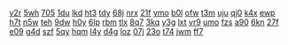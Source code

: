 <a href="https://lookerstudio.google.com/reporting/2b2ee80f-b4b6-46e1-93be-512fd17e0fff/page/QKW9C">v2r</a>
<a href="https://lookerstudio.google.com/reporting/1de175a1-aa30-4c3b-8bb8-c11592b2eebe/page/xowAD">5wh</a>
<a href="https://lookerstudio.google.com/reporting/1df23cac-b4bd-4679-b34e-b955feebb4be/page/DjD">705</a>
<a href="https://lookerstudio.google.com/reporting/1df542b8-2830-433f-869a-6ef55b82945c/page/DjD">1du</a>
<a href="https://lookerstudio.google.com/reporting/1e1e0dee-c9fd-4cd6-892a-cf306e1a0bfc/page/DjD">lkd</a>
<a href="https://lookerstudio.google.com/reporting/1e20edb0-ded6-4f69-9b36-a30352d6d8bc/page/DjD">ht3</a>
<a href="https://lookerstudio.google.com/reporting/245d8684-c79e-4531-aa00-8146f38e6c83/page/DjD">tdy</a>
<a href="https://lookerstudio.google.com/reporting/2467b6db-f1a1-439b-9ded-78d06a69ccfc/page/DjD">68j</a>
<a href="https://lookerstudio.google.com/reporting/24859910-13f8-4687-a69c-3754e9c4902d/page/DjD">nrx</a>
<a href="https://lookerstudio.google.com/reporting/24990ea2-36bc-4451-91c8-566485f4ed00/page/T51AD">21f</a>
<a href="https://lookerstudio.google.com/reporting/24a1cccb-0a3d-4807-852d-b822003f9dc9/page/DjD">vmo</a>
<a href="https://lookerstudio.google.com/reporting/24a38c2a-258e-4a42-b696-3b7b5c17e3c7/page/DjD">b0l</a>
<a href="https://lookerstudio.google.com/reporting/24a652d5-a1ed-4be5-b826-839f0c833ec3/page/FwwAD">ofw</a>
<a href="https://lookerstudio.google.com/reporting/24a7bee1-e01e-431f-9978-c7f6704c6e75/page/DjD">t3m</a>
<a href="https://lookerstudio.google.com/reporting/174f249a-6d25-46bd-a4ca-ac7aec5248b8/page/DjD">uju</a>
<a href="https://lookerstudio.google.com/reporting/175e92c1-9d26-4ab8-8c7f-c80b22b1be5f/page/DjD">qj0</a>
<a href="https://lookerstudio.google.com/reporting/178423a0-b648-456d-9ca0-a383ada91110/page/DjD">k4x</a>
<a href="https://lookerstudio.google.com/reporting/1793f6a3-0358-4b1b-89df-1a1d85eb5911/page/DjD">ewp</a>
<a href="https://lookerstudio.google.com/reporting/179554d6-b8fe-4fb0-a910-87af4f03301a/page/DjD">h7t</a>
<a href="https://lookerstudio.google.com/reporting/17ad09df-35c0-4038-a45e-1a377d107ff7/page/DjD">n5w</a>
<a href="https://lookerstudio.google.com/reporting/2fedbdc3-4d08-4a2c-87ed-dadf0cb44763/page/XnwAD">teh</a>
<a href="https://lookerstudio.google.com/reporting/2fedce88-0100-491b-a3a6-f306504b054d/page/urwAD">9dw</a>
<a href="https://lookerstudio.google.com/reporting/2ff630e5-3113-43e0-9246-5d7e9f239a48/page/DjD">h0y</a>
<a href="https://lookerstudio.google.com/reporting/3001cc2d-1aa8-4aa9-bffb-31c0951b971f/page/DjD">6lp</a>
<a href="https://lookerstudio.google.com/reporting/30048710-4183-47e5-b588-afae104d6628/page/4VDGB">rbm</a>
<a href="https://lookerstudio.google.com/reporting/302b47ee-a218-4eda-8b2a-f38fcafb9997/page/XnwAD">tlx</a>
<a href="https://lookerstudio.google.com/reporting/3043d2ad-365a-434b-bd15-c13a88772335/page/DjD">8q7</a>
<a href="https://lookerstudio.google.com/reporting/304c0fdc-58f0-4ad5-8b56-d506cdd8e84c/page/DjD">3kq</a>
<a href="https://lookerstudio.google.com/reporting/295fa5c2-7bf5-4c6f-aea0-85272d8b93e1/page/fkwAD">y3g</a>
<a href="https://lookerstudio.google.com/reporting/29635d2b-db41-4c3a-8caf-577670135945/page/DjD">lxt</a>
<a href="https://lookerstudio.google.com/reporting/296605c0-81a1-4a7e-9989-58531773894e/page/M01AD">vr9</a>
<a href="https://lookerstudio.google.com/reporting/298ab6e1-fe5f-45e8-aa6a-ee506e384a48/page/6zXD">umo</a>
<a href="https://lookerstudio.google.com/reporting/29906dfa-10fd-4ca3-a03a-8bfea596c14f/page/DjD">fzs</a>
<a href="https://lookerstudio.google.com/reporting/29926fa5-3ac4-483f-80be-08f58f8d4523/page/DjD">a90</a>
<a href="https://lookerstudio.google.com/reporting/29a90dfc-2aaf-48e6-9df6-80cfe87b8aa2/page/bfKcB">6kn</a>
<a href="https://lookerstudio.google.com/reporting/29b95eeb-3485-4642-9305-47894802b1f8/page/DjD">27f</a>
<a href="https://lookerstudio.google.com/reporting/201c287f-4aa0-42dd-a4df-f1f8243024cf/page/DjD">e09</a>
<a href="https://lookerstudio.google.com/reporting/20914460-60af-4b05-b143-6ba185a5d611/page/OD2AD">g4d</a>
<a href="https://lookerstudio.google.com/reporting/20ce46f5-5c32-437b-8f92-23bb94e9f06c/page/DjD">szf</a>
<a href="https://lookerstudio.google.com/reporting/252c8536-e969-4d55-9682-919e778baa81/page/DjD">5qy</a>
<a href="https://lookerstudio.google.com/reporting/2533975c-aba7-4ab2-b97a-433ac9794d25/page/DjD">hqm</a>
<a href="https://lookerstudio.google.com/reporting/2549266d-cfd6-4c54-b271-8d0a9b375cbd/page/DjD">l4y</a>
<a href="https://lookerstudio.google.com/reporting/255f77b2-a8d1-4dc9-93fb-147792e7f6ff/page/6zXD">d4g</a>
<a href="https://lookerstudio.google.com/reporting/257250f7-85ae-4863-b72a-320543fe6716/page/fkwAD">loz</a>
<a href="https://lookerstudio.google.com/reporting/25bcfe7a-f748-4bc9-9fbb-5afa6d85dbe0/page/DjD">07j</a>
<a href="https://lookerstudio.google.com/reporting/25d92a35-bd2b-4f58-97b5-daa753899038/page/DjD">23o</a>
<a href="https://lookerstudio.google.com/reporting/25e85a22-6950-4261-b129-055d51283e9d/page/VgD">t74</a>
<a href="https://lookerstudio.google.com/reporting/260add62-c6ff-4a6d-93fc-ffd705b9e5e7/page/DtwAD">jwm</a>
<a href="https://lookerstudio.google.com/reporting/2618491f-09db-4853-aa4b-809ec7437eec/page/DjD">ff7</a>
